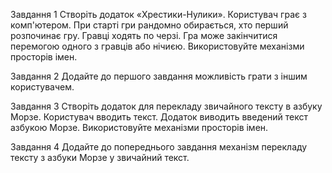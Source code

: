 Завдання 1
Створіть додаток «Хрестики-Нулики». Користувач грає
з комп'ютером. При старті гри рандомно обирається, хто
перший розпочинає гру. Гравці ходять по черзі. Гра може
закінчитися перемогою одного з гравців або нічиєю. Використовуйте механізми просторів імен.

Завдання 2
Додайте до першого завдання можливість грати з іншим користувачем.

Завдання 3
Створіть додаток для перекладу звичайного тексту в
азбуку Морзе. Користувач вводить текст. Додаток виводить
введений текст азбукою Морзе. Використовуйте механізми
просторів імен.

Завдання 4
Додайте до попереднього завдання механізм перекладу
тексту з азбуки Морзе у звичайний текст.
